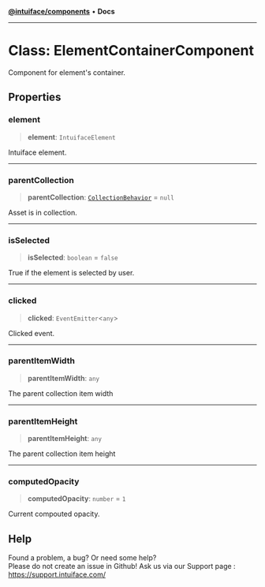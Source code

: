 [**@intuiface/components**](../README.md) • **Docs**

***

# Class: ElementContainerComponent

Component for element's container.

## Properties

### element

> **element**: `IntuifaceElement`

Intuiface element.

***

### parentCollection

> **parentCollection**: [`CollectionBehavior`](CollectionBehavior.md) = `null`

Asset is in collection.

***

### isSelected

> **isSelected**: `boolean` = `false`

True if the element is selected by user.

***

### clicked

> **clicked**: `EventEmitter`\<`any`\>

Clicked event.

***

### parentItemWidth

> **parentItemWidth**: `any`

The parent collection item width

***

### parentItemHeight

> **parentItemHeight**: `any`

The parent collection item height

***

### computedOpacity

> **computedOpacity**: `number` = `1`

Current compouted opacity.


## Help
Found a problem, a bug? Or need some help?  
Please do not create an issue in Github! Ask us via our Support page : https://support.intuiface.com/